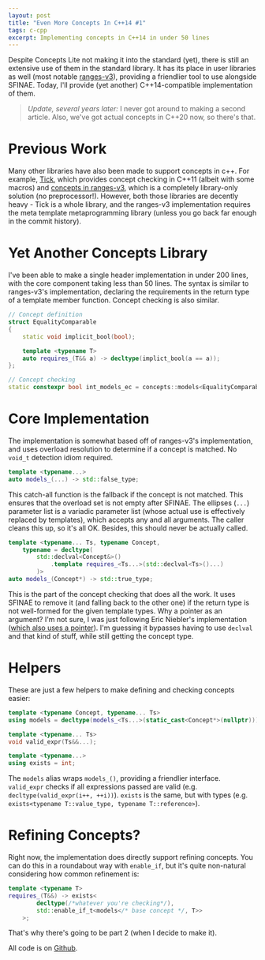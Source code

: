 ```yaml
---
layout: post
title: "Even More Concepts In C++14 #1"
tags: c-cpp
excerpt: Implementing concepts in C++14 in under 50 lines
---
```


Despite Concepts Lite not making it into the standard (yet), there is still an
extensive use of them in the standard library. It has its place in user
libraries as well (most notable [ranges-v3][1]), providing a friendlier tool to
use alongside SFINAE. Today, I'll provide (yet another) C++14-compatible
implementation of them.

  [1]: https://github.com/ericniebler/range-v3

<!--more-->

> *Update, several years later:* I never got around to making a second article.
> Also, we've got actual concepts in C++20 now, so there's that.

# Previous Work

Many other libraries have also been made to support concepts in c++. For
example, [Tick][2], which provides concept checking in C++11 (albeit with some
macros) and [concepts in ranges-v3][3], which is a completely library-only
solution (no preprocessor!). However, both those libraries are decently heavy -
Tick is a whole library, and the ranges-v3 implementation requires the meta
template metaprogramming library (unless you go back far enough in the commit
history).

  [2]: https://github.com/pfultz2/Tick
  [3]: https://github.com/ericniebler/range-v3/blob/e411a19a312542be98ec9f318ef5b335e0fdaf0a/include/range/v3/utility/concepts.hpp

# Yet Another Concepts Library

I've been able to make a single header implementation in under 200 lines, with
the core component taking less than 50 lines. The syntax is similar to
ranges-v3's implementation, declaring the requirements in the return type of a
template member function. Concept checking is also similar.

```cpp
// Concept definition
struct EqualityComparable
{
	static void implicit_bool(bool);

	template <typename T>
	auto requires_(T&& a) -> decltype(implict_bool(a == a));
};

// Concept checking
static constexpr bool int_models_ec = concepts::models<EqualityComparable, int>::value;
```

# Core Implementation

The implementation is somewhat based off of ranges-v3's implementation, and uses
overload  resolution to determine if a concept is matched. No `void_t` detection
idiom required.

```cpp
template <typename...>
auto models_(...) -> std::false_type;
```
This catch-all function is the fallback if the concept is not matched. This
ensures that the overload set is not empty after SFINAE. The ellipses (`...`)
parameter list is a variadic parameter list (whose actual use is effectively
replaced by templates), which accepts any and all arguments. The caller cleans
this up, so it's all OK. Besides, this should never be actually called.

```cpp
template <typename... Ts, typename Concept,
	typename = decltype(
		std::declval<Concept&>()
			.template requires_<Ts...>(std::declval<Ts>()...)
		)>
auto models_(Concept*) -> std::true_type;
```

This is the part of the concept checking that does all the work. It uses SFINAE
to remove it (and falling back to the other one) if the return type is not
well-formed for the given template types. Why a pointer as an argument? I'm not
sure, I was just following Eric Niebler's implementation ([which also uses a
pointer][4]).  I'm guessing it bypasses having to use `declval` and that kind of
stuff, while still getting the concept type.

  [4]: https://github.com/ericniebler/range-v3/blob/e411a19a312542be98ec9f318ef5b335e0fdaf0a/include/range/v3/utility/concepts.hpp#L112

# Helpers

These are just a few helpers to make defining and checking concepts easier:

```cpp
template <typename Concept, typename... Ts>
using models = decltype(models_<Ts...>(static_cast<Concept*>(nullptr)));

template <typename... Ts>
void valid_expr(Ts&&...);

template <typename...>
using exists = int;
```

The `models` alias wraps `models_()`, providing a friendlier interface.
`valid_expr` checks if all expressions passed are valid (e.g.
`decltype(valid_expr(i++, ++i))`). `exists` is the same, but with types (e.g.
`exists<typename T::value_type, typename T::reference>`).

# Refining Concepts?

Right now, the implementation does directly support refining concepts. You can
do this in a roundabout way with `enable_if`, but it's quite non-natural
considering how common refinement is:

```cpp
template <typename T>
requires_(T&&) -> exists<
		decltype(/*whatever you're checking*/),
		std::enable_if_t<models</* base concept */, T>>
	>;
```

That's why there's going to be part 2 (when I decide to make it).

All code is on [Github][5].

  [5]: https://gist.github.com/ralismark/e30a1f4988748d4f700da44fef36c606
